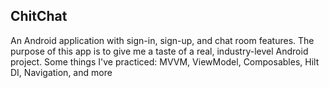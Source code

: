 ## ChitChat
An Android application with sign-in, sign-up, and chat room features.
The purpose of this app is to give me a taste of a real, industry-level Android project.
Some things I've practiced: MVVM, ViewModel, Composables, Hilt DI, Navigation, and more
